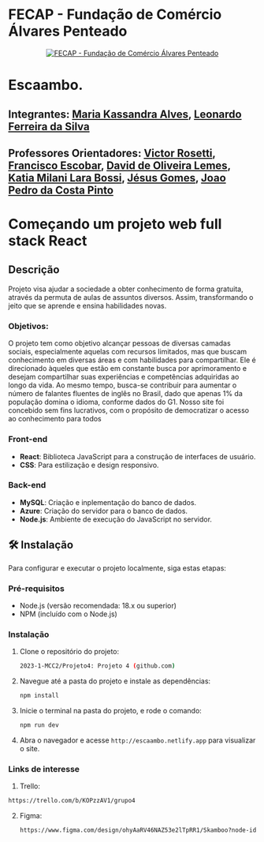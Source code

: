 # FECAP - Fundação de Comércio Álvares Penteado

<p align="center">
<a href= "https://www.fecap.br/"><img src="https://encrypted-tbn0.gstatic.com/images?q=tbn:ANd9GcRhZPrRa89Kma0ZZogxm0pi-tCn_TLKeHGVxywp-LXAFGR3B1DPouAJYHgKZGV0XTEf4AE&usqp=CAU" alt="FECAP - Fundação de Comércio Álvares Penteado" border="0"></a>
</p>

# Escaambo.

## Integrantes: <a href="https://www.linkedin.com/in/maria-kassandra-alves-a6b406284/">Maria Kassandra Alves</a>, <a href="https://www.linkedin.com/in/leoonaardoferreira/">Leonardo Ferreira da Silva</a>
## Professores Orientadores: <a href="https://www.linkedin.com/in/victorbarq/">Victor Rosetti</a>, <a href="https://www.linkedin.com/in/francisco-escobar/">Francisco Escobar</a>, <a href="https://www.linkedin.com/in/dolemes/">David de Oliveira Lemes</a>, <a href="https://www.linkedin.com/in/katia-bossi/">Katia Milani Lara Bossi</a>, <a href="https://www.linkedin.com/in/jésus-gomes-83b769108/">Jésus Gomes</a>,  <a href="#">Joao Pedro da Costa Pinto</a>
# Começando um projeto web full stack React

## Descrição

Projeto visa ajudar a sociedade a obter conhecimento de forma gratuita, através da permuta de aulas de assuntos diversos. Assim, transformando o jeito que se aprende e ensina habilidades novas. 

### Objetivos:

O projeto tem como objetivo alcançar pessoas de diversas camadas sociais, especialmente aquelas com recursos limitados, mas que buscam conhecimento em diversas áreas e com habilidades para compartilhar. Ele é direcionado àqueles que estão em constante busca por aprimoramento e desejam compartilhar suas experiências e competências adquiridas ao longo da vida. Ao mesmo tempo, busca-se contribuir para aumentar o número de falantes fluentes de inglês no Brasil, dado que apenas 1% da população domina o idioma, conforme dados do G1. Nosso site foi concebido sem fins lucrativos, com o propósito de democratizar o acesso ao conhecimento para todos 

### Front-end

- **React**: Biblioteca JavaScript para a construção de interfaces de usuário.
- **CSS**: Para estilização e design responsivo.

### Back-end

- **MySQL**: Criação e inplementação do banco de dados.
- **Azure**: Criação do servidor para o banco de dados.
- **Node.js**: Ambiente de execução do JavaScript no servidor.

## 🛠 Instalação

Para configurar e executar o projeto localmente, siga estas etapas:

### Pré-requisitos

- Node.js (versão recomendada: 18.x ou superior)
- NPM (incluído com o Node.js)

### Instalação

1. Clone o repositório do projeto:
   ```sh
   2023-1-MCC2/Projeto4: Projeto 4 (github.com)
   ```
2. Navegue até a pasta do projeto e instale as dependências:
   ```sh
   npm install
   ```
3. Inicie o terminal na pasta do projeto, e rode o comando:
   ```sh
   npm run dev
   ```
4. Abra o navegador e acesse `http://escaambo.netlify.app` para visualizar o site.

### Links de interesse

1. Trello:
```sh
https://trello.com/b/KOPzzAV1/grupo4
```

2. Figma:
   ```sh
   https://www.figma.com/design/ohyAaRV46NAZ53e2lTpRR1/Skamboo?node-id=6-5&t=qsyZbYU22WIYnoFc-0
   ```
